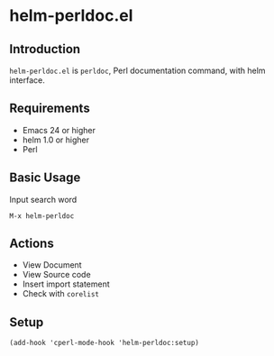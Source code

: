 # helm-perldoc.el

## Introduction
`helm-perldoc.el` is `perldoc`, Perl documentation command, with helm interface.


## Requirements

* Emacs 24 or higher
* helm 1.0 or higher
* Perl


## Basic Usage

Input search word

    M-x helm-perldoc


## Actions

* View Document
* View Source code
* Insert import statement
* Check with `corelist`


## Setup

```` elisp
(add-hook 'cperl-mode-hook 'helm-perldoc:setup)
````
